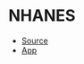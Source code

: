 # NHANES

- [Source](https://abikesa.github.io/business/part2/part2.html#scenario-vector)
- [App](https://abikesa.github.io/business/part2/part2.html)